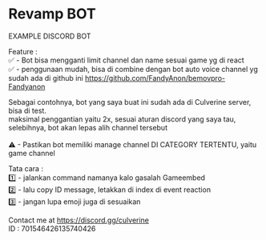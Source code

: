 # Revamp BOT
EXAMPLE DISCORD BOT

Feature :<br>
✅ - Bot bisa mengganti limit channel dan name sesuai game yg di react<br>
✅ - penggunaan mudah, bisa di combine dengan bot auto voice channel yg sudah ada di github ini https://github.com/FandyAnon/bemovpro-Fandyanon<br>

Sebagai contohnya, bot yang saya buat ini sudah ada di Culverine server, bisa di test.<br>
maksimal penggantian yaitu 2x, sesuai aturan discord yang saya tau, selebihnya, bot akan lepas alih channel tersebut<br>
<br>
⚠ - Pastikan bot memiliki manage channel DI CATEGORY TERTENTU, yaitu game channel

Tata cara :<br>
1️⃣ - jalankan command namanya kalo gasalah Gameembed<br>
2️⃣ - lalu copy ID message, letakkan di index di event reaction<br>
3️⃣ - jangan lupa emoji juga di sesuaikan<br>

Contact me at https://discord.gg/culverine <br>
ID : 701546426135740426
